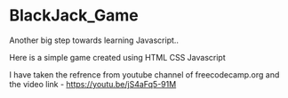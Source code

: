 # BlackJack_Game

Another big step towards learning Javascript..

Here is a simple game created using HTML CSS Javascript

I have taken the refrence from youtube channel of freecodecamp.org
and the video link - https://youtu.be/jS4aFq5-91M
